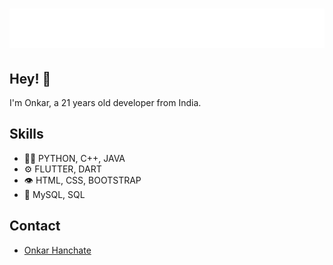 <h1 align="center">
  <img src="https://raw.githubusercontent.com/onkarhanchate14/onkar/master/name.svg" alt="Decoder" />
</h1>

## Hey! 👋
I'm Onkar, a 21 years old developer from India.

## Skills
- 👨‍💻 PYTHON, C++, JAVA
- ⚙️ FLUTTER, DART
- 👁️ HTML, CSS, BOOTSTRAP 
- 💽 MySQL, SQL

## Contact
- [Onkar Hanchate](onkarhanchate14@gmail.com)

